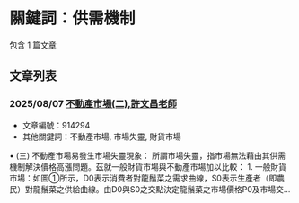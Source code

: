 # 關鍵詞：供需機制

包含 1 篇文章

## 文章列表

### 2025/08/07 [不動產市場(二),許文昌老師](../../articles/914294_%E4%B8%8D%E5%8B%95%E7%94%A2%E5%B8%82%E5%A0%B4%28%E4%BA%8C%29%2C%E8%A8%B1%E6%96%87%E6%98%8C%E8%80%81%E5%B8%AB.md)
- 文章編號：914294
- 其他關鍵詞：不動產市場, 市場失靈, 財貨市場

• (三) 不動產市場易發生市場失靈現象： 所謂市場失靈，指市場無法藉由其供需機制解決價格高漲問題。茲就一般財貨市場與不動產市場加以比較： 1. 一般財貨市場：如圖①所示，D0表示消費者對龍鬚菜之需求曲線，S0表示生產者（即農民）對龍鬚菜之供給曲線。由D0與S0之交點決定龍鬚菜之市場價格P0及市場交...

